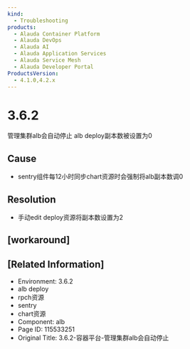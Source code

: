 ```yaml
---
kind:
  - Troubleshooting
products:
  - Alauda Container Platform
  - Alauda DevOps
  - Alauda AI
  - Alauda Application Services
  - Alauda Service Mesh
  - Alauda Developer Portal
ProductsVersion:
  - 4.1.0,4.2.x
---
```

<!-- A type of document that involves encountering a fault, diagnosing it, performing root cause analysis, and providing solutions. -->

# 3.6.2

管理集群alb会自动停止 alb deploy副本数被设置为0

## Cause
- sentry组件每12小时同步chart资源时会强制将alb副本数调0

## Resolution
- 手动edit deploy资源将副本数设置为2

## [workaround]

## [Related Information]
- Environment: 3.6.2
- alb deploy
- rpch资源
- sentry
- chart资源
- Component: alb
- Page ID: 115533251
- Original Title: 3.6.2-容器平台-管理集群alb会自动停止
